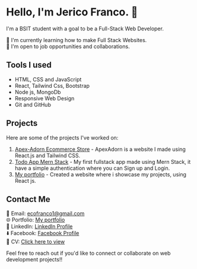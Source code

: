 # Hello, I'm Jerico Franco. 👋

I'm a BSIT student with a goal to be a Full-Stack Web Developer.

🌱 I'm currently learning how to make Full Stack Websites.<br/>
💼 I'm open to job opportunities and collaborations.

## Tools I used

- HTML, CSS and JavaScript
- React, Tailwind Css, Bootstrap
- Node js, MongoDb
- Responsive Web Design
- Git and GitHub

## Projects

Here are some of the projects I've worked on:

1. [Apex-Adorn Ecommerce Store](https://apexadorn.netlify.app) - ApexAdorn is a website I made using React.js and Tailwind CSS.
2. [Todo App Mern Stack](https://todo-app-frontend-sigma-swart.vercel.app/) - My first fullstack app made using Mern Stack, it have a simple authentication where you can Sign up and Login.
3. [My portfolio](https://francojerico.netlify.app/) - Created a website where i showcase my projects, using React js.
 
## Contact Me

📧 Email: ecofranco1@gmail.com <br/>
🌐 Portfolio: [My portfolio](https://francojerico.netlify.app/) <br/>
📱 LinkedIn: [LinkedIn Profile](https://www.linkedin.com/in/jerico-franco-37b75627b/) <br/>
⬇️ Facebook: [Facebook Profile](https://www.facebook.com/jericofranco15/) <br/>
📄 CV: [Click here to view](https://sg.docworkspace.com/d/sIHr-jqKwAfDlsKwG)

Feel free to reach out if you'd like to connect or collaborate on web development projects!!

